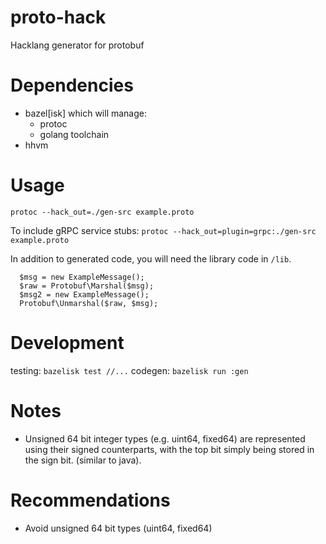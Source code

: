 # proto-hack
Hacklang generator for protobuf

# Dependencies
- bazel[isk] which will manage:
  - protoc
  - golang toolchain
- hhvm

# Usage
`protoc --hack_out=./gen-src example.proto`

To include gRPC service stubs:
`protoc --hack_out=plugin=grpc:./gen-src example.proto`

In addition to generated code, you will need the library code in `/lib`.

```
  $msg = new ExampleMessage();
  $raw = Protobuf\Marshal($msg);
  $msg2 = new ExampleMessage(); 
  Protobuf\Unmarshal($raw, $msg);
```

# Development
testing: `bazelisk test //...`
codegen: `bazelisk run :gen`

# Notes
- Unsigned 64 bit integer types (e.g. uint64, fixed64) are represented using
their signed counterparts, with the top bit simply being stored in the sign bit.
(similar to java).

# Recommendations
- Avoid unsigned 64 bit types (uint64, fixed64)
